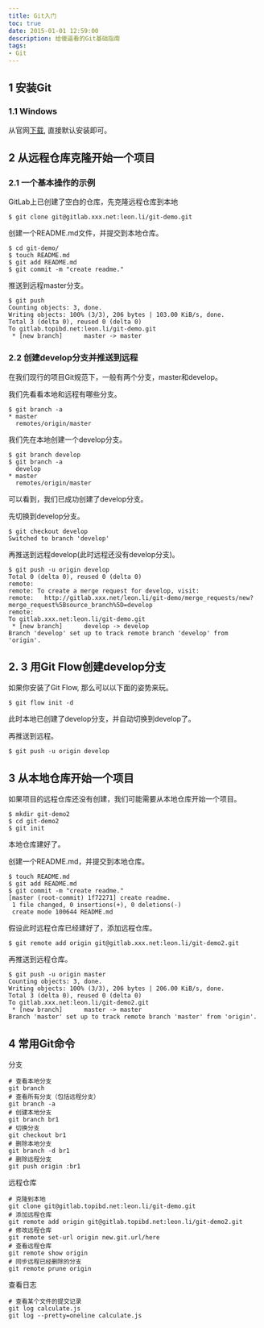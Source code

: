 ```yaml
---
title: Git入门
toc: true
date: 2015-01-01 12:59:00
description: 给傻逼看的Git基础指南
tags:
- Git
---
```


## 1 安装Git

###  1.1 Windows

从官网[下载](https://git-scm.com/download/win), 直接默认安装即可。

##  2  从远程仓库克隆开始一个项目

###  2.1  一个基本操作的示例

GitLab上已创建了空白的仓库，先克隆远程仓库到本地

```
$ git clone git@gitlab.xxx.net:leon.li/git-demo.git
```

创建一个README.md文件，并提交到本地仓库。

```
$ cd git-demo/
$ touch README.md
$ git add README.md
$ git commit -m "create readme."
```

推送到远程master分支。

```
$ git push
Counting objects: 3, done.
Writing objects: 100% (3/3), 206 bytes | 103.00 KiB/s, done.
Total 3 (delta 0), reused 0 (delta 0)
To gitlab.topibd.net:leon.li/git-demo.git
 * [new branch]      master -> master
```

###  2.2  创建develop分支并推送到远程

在我们现行的项目Git规范下，一般有两个分支，master和develop。

我们先看看本地和远程有哪些分支。

```
$ git branch -a
* master
  remotes/origin/master
```

我们先在本地创建一个develop分支。

```
$ git branch develop
$ git branch -a
  develop
* master
  remotes/origin/master
```

可以看到，我们已成功创建了develop分支。

先切换到develop分支。

```
$ git checkout develop
Switched to branch 'develop'
```

再推送到远程develop(此时远程还没有develop分支)。

```
$ git push -u origin develop
Total 0 (delta 0), reused 0 (delta 0)
remote:
remote: To create a merge request for develop, visit:
remote:   http://gitlab.xxx.net/leon.li/git-demo/merge_requests/new?merge_request%5Bsource_branch%5D=develop
remote:
To gitlab.xxx.net:leon.li/git-demo.git
 * [new branch]      develop -> develop
Branch 'develop' set up to track remote branch 'develop' from 'origin'.
```

## 2. 3  用Git Flow创建develop分支

如果你安装了Git Flow, 那么可以以下面的姿势来玩。

```
$ git flow init -d 
```

此时本地已创建了develop分支，并自动切换到develop了。

再推送到远程。

```
$ git push -u origin develop
```

##  3 从本地仓库开始一个项目

如果项目的远程仓库还没有创建，我们可能需要从本地仓库开始一个项目。

```
$ mkdir git-demo2
$ cd git-demo2
$ git init
```

本地仓库建好了。

创建一个README.md，并提交到本地仓库。

```
$ touch README.md
$ git add README.md
$ git commit -m "create readme."
[master (root-commit) 1f72271] create readme.
 1 file changed, 0 insertions(+), 0 deletions(-)
 create mode 100644 README.md
```

假设此时远程仓库已经建好了，添加远程仓库。

```
$ git remote add origin git@gitlab.xxx.net:leon.li/git-demo2.git
```

再推送到远程仓库。

```
$ git push -u origin master
Counting objects: 3, done.
Writing objects: 100% (3/3), 206 bytes | 206.00 KiB/s, done.
Total 3 (delta 0), reused 0 (delta 0)
To gitlab.xxx.net:leon.li/git-demo2.git
 * [new branch]      master -> master
Branch 'master' set up to track remote branch 'master' from 'origin'.
```

## 4  常用Git命令

分支

```
# 查看本地分支
git branch
# 查看所有分支（包括远程分支）
git branch -a
# 创建本地分支
git branch br1
# 切换分支
git checkout br1
# 删除本地分支
git branch -d br1
# 删除远程分支
git push origin :br1
```

远程仓库

```
# 克隆到本地
git clone git@gitlab.topibd.net:leon.li/git-demo.git
# 添加远程仓库
git remote add origin git@gitlab.topibd.net:leon.li/git-demo2.git
# 修改远程仓库
git remote set-url origin new.git.url/here
# 查看远程仓库
git remote show origin
# 同步远程已经删除的分支
git remote prune origin
```

查看日志

```
# 查看某个文件的提交记录
git log calculate.js
git log --pretty=oneline calculate.js
```